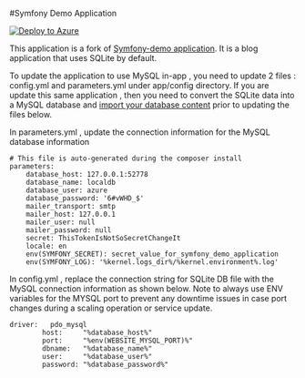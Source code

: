 #Symfony Demo Application

[![Deploy to Azure](http://azuredeploy.net/deploybutton.png)](https://azuredeploy.net/)

This application is a fork of [Symfony-demo application](https://github.com/symfony/symfony-demo). It  is a blog application that uses SQLite by default. 

To update the application to use MySQL in-app , you need to update 2 files : config.yml and parameters.yml under app/config directory. If you are update this same application , then you need to convert the SQLite data into a MySQL database and [import your database content](https://blogs.msdn.microsoft.com/appserviceteam/2016/08/18/exporting-your-database-to-local-mysql/) prior to updating the files below. 

In parameters.yml , update the connection information for the MySQL database information
```
# This file is auto-generated during the composer install
parameters:
    database_host: 127.0.0.1:52778
    database_name: localdb
    database_user: azure
    database_password: '6#vWHD_$'
    mailer_transport: smtp
    mailer_host: 127.0.0.1
    mailer_user: null
    mailer_password: null
    secret: ThisTokenIsNotSoSecretChangeIt
    locale: en
    env(SYMFONY_SECRET): secret_value_for_symfony_demo_application
    env(SYMFONY_LOG): '%kernel.logs_dir%/%kernel.environment%.log'

```
In config.yml , replace the connection string for SQLite DB file with the MySQL connection information as shown below. Note to always use ENV variables for the MYSQL port to prevent any downtime issues in case port changes during a scaling operation or service update. 
```
driver:   pdo_mysql
        host:     "%database_host%"
        port:     "%env(WEBSITE_MYSQL_PORT)%"
        dbname:   "%database_name%"
        user:     "%database_user%"
        password: "%database_password%"
```

